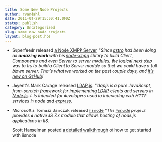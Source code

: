 ```yaml
---
title: Some New Node Projects
author: ryandahl
date: 2011-08-29T15:30:41.000Z
status: publish
category: Uncategorized
slug: some-new-node-projects
layout: blog-post.hbs
---
```


* Superfeedr released [a Node XMPP Server](http://blog.superfeedr.com/node-xmpp-server/). "_Since [astro](http://spaceboyz.net/~astro/) had been doing an **amazing work** with his [node-xmpp](https://github.com/astro/node-xmpp) library to build _Client_, _Components_ and even _Server to server_ modules, the logical next step was to try to build a _Client to Server_ module so that we could have a full blown server. That’s what we worked on the past couple days, and [it’s now on GitHub](https://github.com/superfeedr/node-xmpp)!_

* Joyent's Mark Cavage released [LDAP.js](http://ldapjs.org/). "_ldapjs is a pure JavaScript, from-scratch framework for implementing [LDAP](http://tools.ietf.org/html/rfc4510) clients and servers in [Node.js](https://nodejs.org/). It is intended for developers used to interacting with HTTP services in node and [express](http://expressjs.com)._

* Microsoft's Tomasz Janczuk released [iisnode](http://tomasz.janczuk.org/2011/08/hosting-nodejs-applications-in-iis-on.html) "_The [iisnode](https://github.com/tjanczuk/iisnode) project provides a native IIS 7.x module that allows hosting of node.js applications in IIS._

  Scott Hanselman posted [a detailed walkthrough](http://www.hanselman.com/blog/InstallingAndRunningNodejsApplicationsWithinIISOnWindowsAreYouMad.aspx) of how to get started with iisnode
